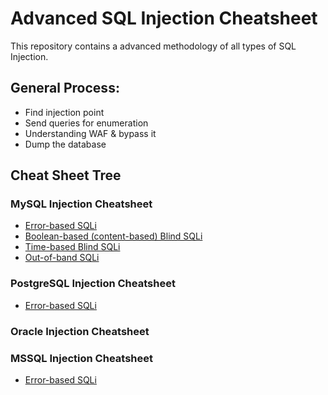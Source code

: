 # Advanced SQL Injection Cheatsheet
This repository contains a advanced methodology of all types of SQL Injection.

## General Process:
- Find injection point
- Send queries for enumeration  
- Understanding WAF & bypass it  
- Dump the database  

## Cheat Sheet Tree
### MySQL Injection Cheatsheet
- [Error-based SQLi](https://github.com/kleiton0x00/Advanced-SQL-Injection-Cheatsheet/blob/main/Error%20Based%20SQLi/README.md)  
- [Boolean-based (content-based) Blind SQLi](https://github.com/kleiton0x00/Advanced-SQL-Injection-Cheatsheet/tree/main/MySQL%20-%20Boolean%20Based%20Blind%20SQLi)  
- [Time-based Blind SQLi]()  
- [Out-of-band SQLi]()  

### PostgreSQL Injection Cheatsheet
- [Error-based SQLi](https://github.com/kleiton0x00/Advanced-SQL-Injection-Cheatsheet/tree/main/Postgres%20-%20Error%20Based%20SQLi)

### Oracle Injection Cheatsheet

### MSSQL Injection Cheatsheet
- [Error-based SQLi](https://github.com/kleiton0x00/Advanced-SQL-Injection-Cheatsheet/blob/main/MSSQL%20-%20Error%20Based%20SQLi/README.md)
